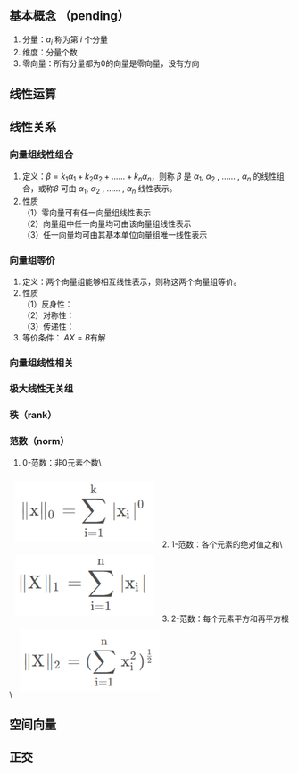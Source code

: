 ## 基本概念 （pending）
1. 分量：${a}_{i}$ 称为第 ${i}$ 个分量
2. 维度：分量个数
3. 零向量：所有分量都为0的向量是零向量，没有方向

## 线性运算

## 线性关系
### 向量组线性组合
1. 定义：$β={k}_{1}{α}_{1}+{k}_{2}{α}_{2}+……+{k}_{n}{α}_{n}$，则称 $β$ 是 ${α}_{1}$, ${α}_{2}$ , …… , ${α}_{n}$ 的线性组合，或称$β$ 可由 ${α}_{1}$, ${α}_{2}$ , …… , ${α}_{n}$ 线性表示。
2. 性质\
（1）零向量可有任一向量组线性表示\
（2）向量组中任一向量均可由该向量组线性表示\
（3）任一向量均可由其基本单位向量组唯一线性表示
### 向量组等价
1. 定义：两个向量组能够相互线性表示，则称这两个向量组等价。
2. 性质\
（1）反身性：\
（2）对称性：\
（3）传递性：
3. 等价条件： $AX=B$有解
### 向量组线性相关

### 极大线性无关组

### 秩（rank）

### 范数（norm）
1. 0-范数：非0元素个数\
<img src="../../Pic/Subject/Linear Algebra/vector-norm0.png" style="width:250px;padding:10px;"/> 
2. 1-范数：各个元素的绝对值之和\
<img src="../../Pic/Subject/Linear Algebra/vector-norm1.png" style="width:250px;padding:10px;"/> 
3. 2-范数：每个元素平方和再平方根\
<img src="../../Pic/Subject/Linear Algebra/vector-norm2.png" style="width:250px;padding:10px;"/>  

## 空间向量

## 正交